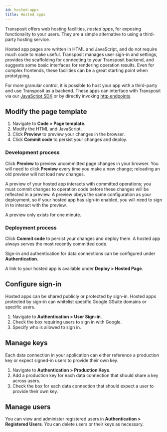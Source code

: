 ```yaml
---
id: hosted-apps
title: Hosted apps
---
```


Transposit offers web hosting facilities, _hosted apps_, for exposing functionality to your users. They are a simple alternative to using a third-party hosting service.

Hosted app pages are written in HTML and JavaScript, and do not require much code to make useful. Transposit manages user sign-in and settings, provides the scaffolding for connecting to your Transposit backend, and suggests some basic interfaces for rendering operation results. Even for complex frontends, these facilities can be a great starting point when prototyping.

For more granular control, it is possible to host your app with a third-party and use Transposit as a backend. These apps can interface with Transposit via our [JavaScript SDK](../references/js-sdk.md) or by directly invoking [http endpoints](endpoints.md).

## Modify the page template

1. Navigate to **Code &gt; Page template**.
2. Modify the HTML and JavaScript.
3. Click **Preview** to preview your changes in the browser.
4. Click **Commit code** to persist your changes and deploy.

### Development process

Click **Preview** to preview uncommitted page changes in your browser. You will need to click **Preview** every time you make a new change; reloading an old preview will not load new changes.

A preview of your hosted app interacts with committed operations; you must commit changes to operation code before these changes will be reflected in a preview. A preview obeys the same configuration as your deployment, so if your hosted app has sign-in enabled, you will need to sign in to interact with the preview.

A preview only exists for one minute.

### Deployment process

Click **Commit code** to persist your changes and deploy them. A hosted app always serves the most recently committed code.

Sign-in and authentication for data connections can be configured under **Authentication**.

A link to your hosted app is available under **Deploy &gt; Hosted Page**.

## Configure sign-in

Hosted apps can be shared publicly or protected by sign-in. Hosted apps protected by sign-in can whitelist specific Google GSuite domains or specific users.

1. Navigate to **Authentication &gt; User Sign-in**.
2. Check the box requiring users to sign in with Google.
3. Specify who is allowed to sign in.

## Manage keys

Each data connection in your application can either reference a production key or expect signed-in users to provide their own key.

1. Navigate to **Authentication &gt; Production Keys**.
2. Add a production key for each data connection that should share a key across users.
3. Check the box for each data connection that should expect a user to provide their own key.

## Manage users

You can view and administer registered users in **Authentication &gt; Registered Users**. You can delete users or their keys as necessary.
